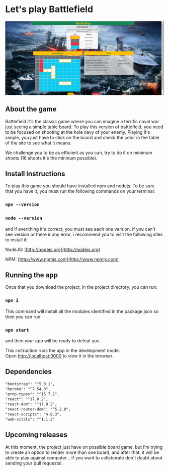 # Let's play Battlefield
![battlefield-alt-tag](https://github.com/Farancibiat/battlefield-game/blob/main/src/img/capture.png?raw=true)

## About the game
Battlefield it's the classic game where you can imagine a terrific naval war just seeing a simple table board.
To play this version of battlefield, you need to be focused on shooting at the hole navy of your enemy.
Playing it's simple, you just have to click on the board and check the color in the table of the site to see what it means. 

We challenge you to be as efficient as you can, try to do it on minimum shoots (16 shoots it's the mininum possible).

## Install instructions

To play this game you should have installed npm and nodejs. To be sure that you have it, you must run the following commands on your terminal:

### `npm --version`
### `node --version`

and if everithing it's correct, you must see each one version.
if you can't see version or there ir any error, i recommend you to visit the following sites to install it:

NodeJS: [http://nodejs.org](http://nodejs.org)

NPM: [http://www.npmjs.com](http://www.npmjs.com)

## Running the app

Once that you download the project, in the project directory, you can run:

### `npm i`
This command will install all the modules identified in the package.json so then you can run:

### `npm start`

and then your app will be ready to defeat you.

This instruction runs the app in the development mode.\
Open [http://localhost:3000](http://localhost:3000) to view it in the browser.

## Dependencies
    
    "bootstrap": "^5.0.1",
    "heroku": "^7.54.0",
    "prop-types": "^15.7.2",
    "react": "^17.0.2",
    "react-dom": "^17.0.2",
    "react-router-dom": "^5.2.0",
    "react-scripts": "4.0.3",
    "web-vitals": "^1.1.2"
  
## Upcoming releases

At this moment, the project just have on possible board game, but i'm trying to create an option to render more than one board, and after that, it will be able to play against computer... if you want to collaborate don't doubt about sending your pull requests!.
